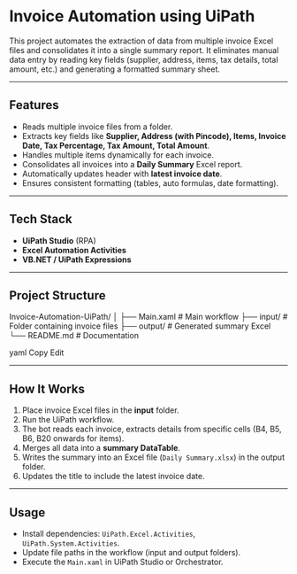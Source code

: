 # Invoice Automation using UiPath

This project automates the extraction of data from multiple invoice Excel files and consolidates it into a single summary report. It eliminates manual data entry by reading key fields (supplier, address, items, tax details, total amount, etc.) and generating a formatted summary sheet.

---

## Features
- Reads multiple invoice files from a folder.
- Extracts key fields like **Supplier, Address (with Pincode), Items, Invoice Date, Tax Percentage, Tax Amount, Total Amount**.
- Handles multiple items dynamically for each invoice.
- Consolidates all invoices into a **Daily Summary** Excel report.
- Automatically updates header with **latest invoice date**.
- Ensures consistent formatting (tables, auto formulas, date formatting).

---

## Tech Stack
- **UiPath Studio** (RPA)
- **Excel Automation Activities**
- **VB.NET / UiPath Expressions**

---

## Project Structure
Invoice-Automation-UiPath/
│
├── Main.xaml # Main workflow
├── input/ # Folder containing invoice files
├── output/ # Generated summary Excel
└── README.md # Documentation

yaml
Copy
Edit

---

## How It Works
1. Place invoice Excel files in the **input** folder.
2. Run the UiPath workflow.
3. The bot reads each invoice, extracts details from specific cells (B4, B5, B6, B20 onwards for items).
4. Merges all data into a **summary DataTable**.
5. Writes the summary into an Excel file (`Daily Summary.xlsx`) in the output folder.
6. Updates the title to include the latest invoice date.

---

## Usage
- Install dependencies: `UiPath.Excel.Activities`, `UiPath.System.Activities`.
- Update file paths in the workflow (input and output folders).
- Execute the `Main.xaml` in UiPath Studio or Orchestrator.
